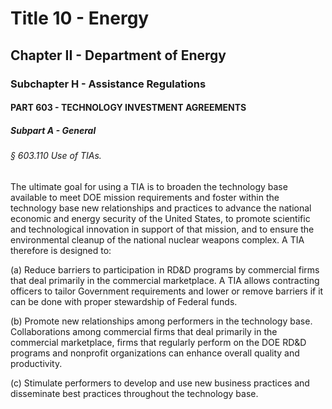 
# Title 10 - Energy
## Chapter II - Department of Energy
### Subchapter H - Assistance Regulations
#### PART 603 - TECHNOLOGY INVESTMENT AGREEMENTS
##### Subpart A - General
###### § 603.110 Use of TIAs.

The ultimate goal for using a TIA is to broaden the technology base available to meet DOE mission requirements and foster within the technology base new relationships and practices to advance the national economic and energy security of the United States, to promote scientific and technological innovation in support of that mission, and to ensure the environmental cleanup of the national nuclear weapons complex. A TIA therefore is designed to:

(a) Reduce barriers to participation in RD&D programs by commercial firms that deal primarily in the commercial marketplace. A TIA allows contracting officers to tailor Government requirements and lower or remove barriers if it can be done with proper stewardship of Federal funds.

(b) Promote new relationships among performers in the technology base. Collaborations among commercial firms that deal primarily in the commercial marketplace, firms that regularly perform on the DOE RD&D programs and nonprofit organizations can enhance overall quality and productivity.

(c) Stimulate performers to develop and use new business practices and disseminate best practices throughout the technology base.
